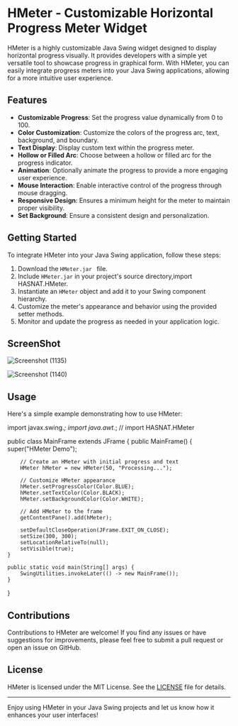 # HMeter - Customizable Horizontal Progress Meter Widget

HMeter is a highly customizable Java Swing widget designed to display horizontal progress visually. It provides developers with a simple yet versatile tool to showcase progress in graphical form. With HMeter, you can easily integrate progress meters into your Java Swing applications, allowing for a more intuitive user experience.

## Features

- **Customizable Progress**: Set the progress value dynamically from 0 to 100.
- **Color Customization**: Customize the colors of the progress arc, text, background, and boundary.
- **Text Display**: Display custom text within the progress meter.
- **Hollow or Filled Arc**: Choose between a hollow or filled arc for the progress indicator.
- **Animation**: Optionally animate the progress to provide a more engaging user experience.
- **Mouse Interaction**: Enable interactive control of the progress through mouse dragging.
- **Responsive Design**: Ensures a minimum height for the meter to maintain proper visibility.
- **Set Background**: Ensure a consistent design and personalization.

## Getting Started

To integrate HMeter into your Java Swing application, follow these steps:

1. Download the `HMeter.jar ` file.
2. Include `HMeter.jar` in your project's source directory,import HASNAT.HMeter.
3. Instantiate an `HMeter` object and add it to your Swing component hierarchy.
4. Customize the meter's appearance and behavior using the provided setter methods.
5. Monitor and update the progress as needed in your application logic.

## ScreenShot

![Screenshot (1135)](https://github.com/Hasnatrasool163/H-Meter/assets/153990457/9f8f88fd-7cb1-4e0c-af28-3960bbe58da2)

![Screenshot (1140)](https://github.com/Hasnatrasool163/H-Meter/assets/153990457/090a2fb4-64cc-4860-bbd7-7c14610d8f7b)



## Usage

Here's a simple example demonstrating how to use HMeter:

import javax.swing.*;
import java.awt.*;
// import HASNAT.HMeter

public class MainFrame extends JFrame {
    public MainFrame() {
        super("HMeter Demo");

        // Create an HMeter with initial progress and text
        HMeter hMeter = new HMeter(50, "Processing...");

        // Customize HMeter appearance
        hMeter.setProgressColor(Color.BLUE);
        hMeter.setTextColor(Color.BLACK);
        hMeter.setBackgroundColor(Color.WHITE);

        // Add HMeter to the frame
        getContentPane().add(hMeter);

        setDefaultCloseOperation(JFrame.EXIT_ON_CLOSE);
        setSize(300, 300);
        setLocationRelativeTo(null);
        setVisible(true);
    }

    public static void main(String[] args) {
        SwingUtilities.invokeLater(() -> new MainFrame());
    }
}

## Contributions

Contributions to HMeter are welcome! If you find any issues or have suggestions for improvements, please feel free to submit a pull request or open an issue on GitHub.

## License

HMeter is licensed under the MIT License. See the [LICENSE](https://github.com/your-username/your-repository/blob/master/LICENSE) file for details.

---

Enjoy using HMeter in your Java Swing projects and let us know how it enhances your user interfaces!
